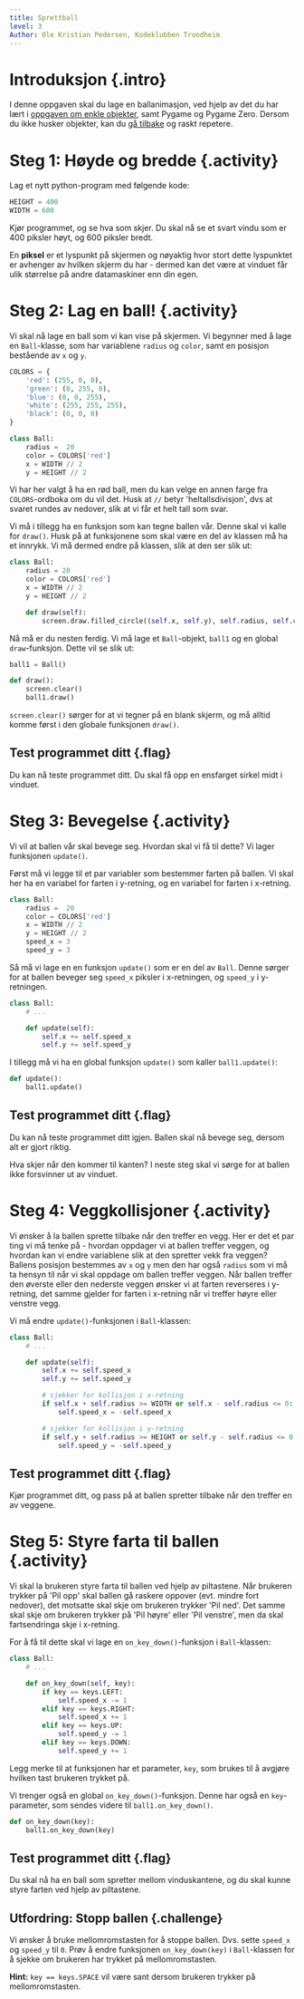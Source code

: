 ```yaml
---
title: Sprettball
level: 3
Author: Ole Kristian Pedersen, Kodeklubben Trondheim
---
```


# Introduksjon {.intro}

I denne oppgaven skal du lage en ballanimasjon, ved hjelp av det du har lært i
[oppgaven om enkle objekter](../enkle_objekter.html), samt Pygame og Pygame
Zero. Dersom du ikke husker objekter, kan du [gå
tilbake](../enkle_objekter.html) og raskt repetere.

# Steg 1: Høyde og bredde {.activity}

Lag et nytt python-program med følgende kode:

```python
HEIGHT = 400
WIDTH = 600
```

Kjør programmet, og se hva som skjer. Du skal nå se et svart vindu som er 400
piksler høyt, og 600 piksler bredt.

En **piksel** er et lyspunkt på skjermen og nøyaktig hvor stort dette
lyspunktet er avhenger av hvilken skjerm du har - dermed kan det være at
vinduet får ulik størrelse på andre datamaskiner enn din egen.

# Steg 2: Lag en ball! {.activity}

Vi skal nå lage en ball som vi kan vise på skjermen. Vi begynner med å lage en
`Ball`-klasse, som har variablene `radius` og `color`, samt en posisjon
bestående av `x` og `y`.

```python
COLORS = {
    'red': (255, 0, 0),
    'green': (0, 255, 0),
    'blue': (0, 0, 255),
    'white': (255, 255, 255),
    'black': (0, 0, 0)
}

class Ball:
    radius =  20
    color = COLORS['red']
    x = WIDTH // 2
    y = HEIGHT // 2
```

Vi har her valgt å ha en rød ball, men du kan velge en annen farge fra
`COLORS`-ordboka om du vil det. Husk at `//` betyr 'heltallsdivisjon', dvs at
svaret rundes av nedover, slik at vi får et helt tall som svar.

Vi må i tillegg ha en funksjon som kan tegne ballen vår. Denne skal vi kalle
for `draw()`. Husk på at funksjonene som skal være en del av klassen må ha et
innrykk. Vi må dermed endre på klassen, slik at den ser slik ut:

```python
class Ball:
    radius = 20
    color = COLORS['red']
    x = WIDTH // 2
    y = HEIGHT // 2

    def draw(self):
        screen.draw.filled_circle((self.x, self.y), self.radius, self.color)

```

Nå må er du nesten ferdig. Vi må lage et `Ball`-objekt, `ball1` og en global
`draw`-funksjon. Dette vil se slik ut:

```python
ball1 = Ball()

def draw():
    screen.clear()
    ball1.draw()
```

`screen.clear()` sørger for at vi tegner på en blank skjerm, og må alltid komme
først i den globale funksjonen `draw()`.

## Test programmet ditt {.flag}

Du kan nå teste programmet ditt. Du skal få opp en ensfarget sirkel midt i
vinduet.

# Steg 3: Bevegelse {.activity}

Vi vil at ballen vår skal bevege seg. Hvordan skal vi få til dette? Vi lager
funksjonen `update()`.

Først må vi legge til et par variabler som bestemmer farten på ballen. Vi skal
her ha en variabel for farten i y-retning, og en variabel for farten i
x-retning.

```python
class Ball:
    radius =  20
    color = COLORS['red']
    x = WIDTH // 2
    y = HEIGHT // 2
    speed_x = 3
    speed_y = 3
```

Så må vi lage en en funksjon `update()` som er en del av `Ball`. Denne sørger
for at ballen beveger seg `speed_x` piksler i x-retningen, og `speed_y` i
y-retningen.


```python
class Ball:
    # ...

    def update(self):
        self.x += self.speed_x
        self.y += self.speed_y
```

I tillegg må vi ha en global funksjon `update()` som kaller `ball1.update()`:

```python
def update():
    ball1.update()
```

## Test programmet ditt {.flag}

Du kan nå teste programmet ditt igjen. Ballen skal nå bevege seg, dersom alt er gjort riktig.

Hva skjer når den kommer til kanten? I neste steg skal vi sørge for at ballen
ikke forsvinner ut av vinduet.

# Steg 4: Veggkollisjoner {.activity}

Vi ønsker å la ballen sprette tilbake når den treffer en vegg. Her er det et
par ting vi må tenke på - hvordan oppdager vi at ballen treffer veggen, og
hvordan kan vi endre variablene slik at den spretter vekk fra veggen? Ballens
posisjon bestemmes av `x` og `y` men den har også `radius` som vi må ta hensyn
til når vi skal oppdage om ballen treffer veggen. Når ballen treffer den
øverste eller den nederste veggen ønsker vi at farten reverseres i y-retning,
det samme gjelder for farten i x-retning når vi treffer høyre eller venstre
vegg.

Vi må endre `update()`-funksjonen i `Ball`-klassen:

```python
class Ball:
    # ...

    def update(self):
        self.x += self.speed_x
        self.y += self.speed_y

        # sjekker for kollisjon i x-retning
        if self.x + self.radius >= WIDTH or self.x - self.radius <= 0:
            self.speed_x = -self.speed_x

        # sjekker for kollisjon i y-retning
        if self.y + self.radius >= HEIGHT or self.y - self.radius <= 0:
            self.speed_y = -self.speed_y
```

## Test programmet ditt {.flag}

Kjør programmet ditt, og pass på at ballen spretter tilbake når den treffer en
av veggene.

# Steg 5: Styre farta til ballen {.activity}

Vi skal la brukeren styre farta til ballen ved hjelp av piltastene. Når
brukeren trykker på 'Pil opp' skal ballen gå raskere oppover (evt. mindre fort
nedover), det motsatte skal skje om brukeren trykker 'Pil ned'. Det samme skal
skje om brukeren trykker på 'Pil høyre' eller 'Pil venstre', men da skal
fartsendringa skje i x-retning.

For å få til dette skal vi lage en `on_key_down()`-funksjon i `Ball`-klassen:

```python
class Ball:
    # ...

    def on_key_down(self, key):
        if key == keys.LEFT:
            self.speed_x -= 1
        elif key == keys.RIGHT:
            self.speed_x += 1
        elif key == keys.UP:
            self.speed_y -= 1
        elif key == keys.DOWN:
            self.speed_y += 1
```

Legg merke til at funksjonen har et parameter, `key`, som brukes til å avgjøre
hvilken tast brukeren trykket på.

Vi trenger også en global `on_key_down()`-funksjon. Denne har også en
`key`-parameter, som sendes videre til `ball1.on_key_down()`.

```python
def on_key_down(key):
    ball1.on_key_down(key)
```

## Test programmet ditt {.flag}

Du skal nå ha en ball som spretter mellom vinduskantene, og du skal kunne styre
farten ved hjelp av piltastene.

## Utfordring: Stopp ballen {.challenge}

Vi ønsker å bruke mellomromstasten for å stoppe ballen. Dvs. sette `speed_x` og
`speed_y` til `0`. Prøv å endre funksjonen `on_key_down(key)` i `Ball`-klassen
for å sjekke om brukeren har trykket på mellomromstasten.

**Hint:** `key == keys.SPACE` vil være sant dersom brukeren trykker på
mellomromstasten.
